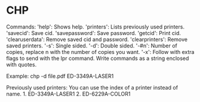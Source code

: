 <h1>CHP</h1>

Commands:
        'help': Shows help.
        'printers': Lists previously used printers.
        'savecid': Save cid.
        'savepassword': Save password.
        'getcid': Print cid.
        'clearuserdata': Remove saved cid and password.
        'clearprinters': Remove saved printers.
        '-s': Single sided.
        '-d': Double sided.
        '-#n': Number of copies, replace n with the number of copies you want.
        '-x': Follow with extra flags to send with the lpr command. Write commands as a string enclosed with quotes.

Example:
        chp -d file.pdf ED-3349A-LASER1

Previously used printers:
You can use the index of a printer instead of name.
        1. ED-3349A-LASER1
        2. ED-6229A-COLOR1

